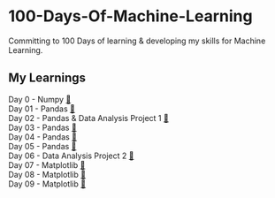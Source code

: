 # 100-Days-Of-Machine-Learning
Committing to 100 Days of learning &amp; developing my skills for Machine Learning.

## My Learnings
Day 0 - Numpy [🔗](./Day%200/)<br>
Day 01 - Pandas [🔗](./Day%2001)<br>
Day 02 - Pandas & Data Analysis Project 1 [🔗](./Day%2002)<br>
Day 03 - Pandas [🔗](./Day%2003/)<br>
Day 04 - Pandas [🔗](./Day%2004/)<br>
Day 05 - Pandas [🔗](./Day%2005/)<br>
Day 06 - Data Analysis Project 2 [🔗](./Day%2006/)<br>
Day 07 - Matplotlib [🔗](./Day%2007/)<br>
Day 08 - Matplotlib [🔗](./Day%2008/)<br>
Day 09 - Matplotlib [🔗](./Day%2009/)<br>